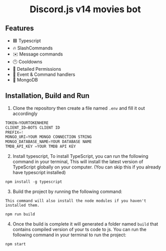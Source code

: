 <h1 style="text-align:center;">Discord.js v14 movies bot</h1>

## Features

* 🟦 Typescript
* 🔥 SlashCommands
* ✉️ Message commands
* 🕛 Cooldowns
* 🏴 Detailed Permissions
* 💪 Event & Command handlers
* 🍃 MongoDB

## Installation, Build and Run
1) Clone the repository then create a file named `.env` and fill it out accordingly
```js
TOKEN=YOURTOKENHERE
CLIENT_ID=BOTS CLIENT ID
PREFIX=!
MONGO_URI=YOUR MONGO CONNECTION STRING
MONGO_DATABASE_NAME=YOUR DATABASE NAME
TMDB_API_KEY =YOUR TMDB API KEY
```
2) Install typescript, To install TypeScript, you can run the following command in your terminal, This will install the latest version of TypeScript globally on your computer. (You can skip this if you already have typescript installed)
  ```ts
  npm install -g typescript
  ```
3) Build the project by running the following command:

`This command will also install the node modules if you haven't installed them.`
```js
npm run build
```

4) Once the build is complete it will generated a folder named `build` that contains compiled version of your ts code to js. You can run the following command in your terminal to run the project:
```js
npm start
```
